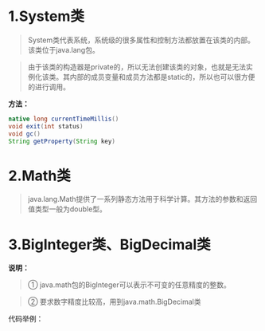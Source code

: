 # 1.System类
  >System类代表系统，系统级的很多属性和控制方法都放置在该类的内部。该类位于java.lang包。

  >由于该类的构造器是private的，所以无法创建该类的对象，也就是无法实例化该类。其内部的成员变量和成员方法都是static的，所以也可以很方便的进行调用。

**方法：**
```java
native long currentTimeMillis()
void exit(int status)
void gc()
String getProperty(String key)
```
# 2.Math类
  >java.lang.Math提供了一系列静态方法用于科学计算。其方法的参数和返回值类型一般为double型。

# 3.BigInteger类、BigDecimal类
**说明：**
  >① java.math包的BigInteger可以表示不可变的任意精度的整数。

  >② 要求数字精度比较高，用到java.math.BigDecimal类

代码举例：


